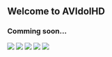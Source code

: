 ## Welcome to AVIdolHD

### Comming soon...

<img src="https://www.asianscreens.com/products/343948/covers/dvd/52447.jpg" />

<img src="https://pbs.twimg.com/media/CDzmAUtUIAAVPb4.jpg" />

<img src="https://www.asianscreens.com/products/343948/covers/dvd/58529.jpg" />

<img src="https://pbs.twimg.com/media/BlxEtrqCAAAWw-w.jpg" />

<img src="https://www.asianscreens.com/products/343948/covers/dvd/72569.jpg" />
